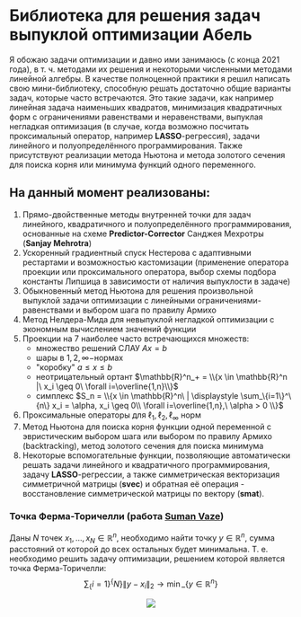 # Библиотека для решения задач выпуклой оптимизации Абель
Я обожаю задачи оптимизации и давно ими занимаюсь (с конца 2021 года), в т. ч. методами их решения и некоторыми численными методами линейной алгебры. В качестве полноценной практики я решил написать свою мини-библиотеку, способную решать достаточно общие варианты задач, которые часто встречаются. Это такие задачи, как например линейная задача наименьших квадратов, минимизация квадратичных форм с ограничениями равенствами и неравенствами, выпуклая негладкая оптимизация (в случае, когда возможно посчитать проксимальный оператор, например **LASSO**-регрессия), задачи линейного и полуопределённого программирования. Также присутствуют реализации метода Ньютона и метода золотого сечения для поиска корня или минимума функций одного переменного.

## На данный момент реализованы: 
1. Прямо-двойственные методы внутренней точки для задач линейного, квадратичного и полуопределённого программирования, основанные на схеме **Predictor-Corrector** Санджея Мехротры (**Sanjay Mehrotra**)
2. Ускоренный градиентный спуск Нестерова с адаптивными рестартами и возможностью кастомизации (применение оператора проекции или проксимального оператора, выбор схемы подбора константы Липшица в зависимости от наличия выпуклости в задаче)
3. Обыкновенный метод Ньютона для решения произвольной выпуклой задачи оптимизации с линейными ограничениями-равенствами и выбором шага по правилу Армихо
4. Метод Нелдера-Мида для невыпуклой негладкой оптимизации с экономным вычислением значений функции
5. Проекции на 7 наиболее часто встречающихся множеств:
   - множество решений СЛАУ $Ax=b$
   - шары в $1,2,\infty-$нормах
   - "коробку" $a \leq x \leq b$
   - неотрицательный ортант $\mathbb{R}^n_+ = \\{x \in \mathbb{R}^n |\ x_i \geq 0\ \forall i=\overline{1,n}\\}$
   - симплекс $S_n = \\{x \in \mathbb{R}^n\ | \displaystyle \sum_\{i=1\}^\{n\} x_i = \alpha, x_i \geq 0\\ \forall i=\overline{1,n},\ \alpha > 0  \\}$
8. Проксимальные операторы для $\ell_1, \ell_2, \ell_\infty$ норм
9. Метод Ньютона для поиска корня функции одной переменной с эвристическим выбором шага или выбором по правилу Армихо (backtracking), метод золотого сечения для поиска минимума
10. Некоторые вспомогательные функции, позволяющие автоматически решать задачи линейного и квадратичного программирования, задачу **LASSO**-регрессии, а также симметрическая векторизация симметричной матрицы (**svec**) и обратная её операция - восстановление симметрической матрицы по вектору (**smat**).

### Точка Ферма-Торичелли (работа [Suman Vaze](https://sites.google.com/site/vazeart/theorems&constructions))
Даны $N$ точек $x_1, \dots, x_N \in \mathbb{R}^n$, необходимо найти точку $y \in \mathbb{R}^n$, сумма расстояний от которой до всех остальных будет минимальна.
Т. е. необходимо решить задачу оптимизации, решением которой является точка Ферма-Торичелли: $$\displaystyle \sum_\{i=1\}^\{N\} \lVert y-x_i\rVert_2 \to \min\_\{y \in \mathbb{R}^n\}$$

<p align=center>
  <img src=https://github.com/N-Kulagin/Abel/assets/30264322/84da3de1-a723-4fc3-99d3-4ec7fb2b948b/>
</p>
